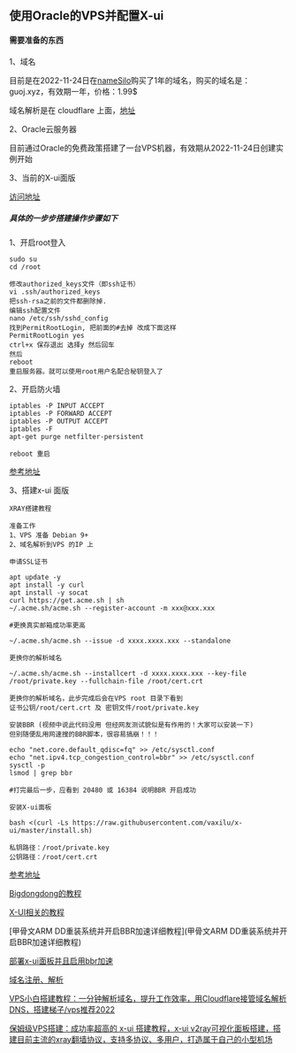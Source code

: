 ## 使用Oracle的VPS并配置X-ui

#### 需要准备的东西

1、域名

目前是在2022-11-24日在[nameSilo](www.namesilo.com)购买了1年的域名，购买的域名是：guoj.xyz，有效期一年，价格：1.99$

域名解析是在 cloudflare 上面，[地址](https://dash.cloudflare.com/8bc71dd98544b5c2c59731999c5b9c32)

2、Oracle云服务器

目前通过Oracle的免费政策搭建了一台VPS机器，有效期从2022-11-24日创建实例开始

3、当前的X-ui面版

[访问地址](https://oracle.guoj.xyz:33445/xui/)

##### 具体的一步步搭建操作步骤如下

1、开启root登入

```
sudo su
cd /root

修改authorized_keys文件（即ssh证书）
vi .ssh/authorized_keys
把ssh-rsa之前的文件都删除掉.
编辑ssh配置文件
nano /etc/ssh/sshd_config
找到PermitRootLogin, 把前面的#去掉 改成下面这样
PermitRootLogin yes
ctrl+x 保存退出 选择y 然后回车
然后
reboot
重启服务器。就可以使用root用户名配合秘钥登入了
```

2、开启防火墙

```
iptables -P INPUT ACCEPT
iptables -P FORWARD ACCEPT
iptables -P OUTPUT ACCEPT
iptables -F
apt-get purge netfilter-persistent

reboot 重启
```

[参考地址](https://github.com/bigdongdongCLUB/GoodGoodStudyDayDayUp/issues/7)

3、搭建x-ui 面版

```
XRAY搭建教程

准备工作
1、VPS 准备 Debian 9+
2、域名解析到VPS 的IP 上

申请SSL证书

apt update -y
apt install -y curl
apt install -y socat
curl https://get.acme.sh | sh
~/.acme.sh/acme.sh --register-account -m xxx@xxx.xxx

#更换真实邮箱成功率更高

~/.acme.sh/acme.sh --issue -d xxxx.xxxx.xxx --standalone

更换你的解析域名

~/.acme.sh/acme.sh --installcert -d xxxx.xxxx.xxx --key-file /root/private.key --fullchain-file /root/cert.crt

更换你的解析域名，此步完成后会在VPS root 目录下看到
证书公钥/root/cert.crt 及 密钥文件/root/private.key

安装BBR (视频中说此代码没用 但经网友测试貌似是有作用的！大家可以安装一下)
但别随便乱用网速搜的BBR脚本，很容易搞崩！！！

echo "net.core.default_qdisc=fq" >> /etc/sysctl.conf
echo "net.ipv4.tcp_congestion_control=bbr" >> /etc/sysctl.conf
sysctl -p
lsmod | grep bbr

#打完最后一步，应看到 20480 或 16384 说明BBR 开启成功

安装X-ui面板

bash <(curl -Ls https://raw.githubusercontent.com/vaxilu/x-ui/master/install.sh)

私钥路径：/root/private.key
公钥路径：/root/cert.crt
```

[参考地址](https://github.com/bigdongdongCLUB/GoodGoodStudyDayDayUp/issues/8)

[Bigdongdong的教程](https://www.youtube.com/watch?v=FNhKa9ETr3k&ab_channel=BIGDONGDONG)

[X-UI相关的教程](https://www.cnblogs.com/wangguishe/p/16385421.html#_label3)

[甲骨文ARM DD重装系统并开启BBR加速详细教程](甲骨文ARM DD重装系统并开启BBR加速详细教程)

[部署x-ui面板并且启用bbr加速](https://www.afish.org/2022/10/22/x_ui_and_bbr/)

[域名注册、解析](https://www.youtube.com/watch?v=2uJQdWpM46k&ab_channel=%E7%A7%91%E6%8A%80%E5%B0%8F%E9%9C%B2)

[VPS小白搭建教程：一分钟解析域名，提升工作效率，用Cloudflare接管域名解析DNS，搭建梯子/vps推荐2022](https://www.youtube.com/watch?v=1GtDTWybJNM&ab_channel=%E7%A7%91%E6%8A%80%E5%B0%8F%E9%9C%B2)

[保姆级VPS搭建：成功率超高的 x-ui 搭建教程，x-ui v2ray可视化面板搭建，搭建目前主流的xray翻墙协议，支持多协议、多用户，打造属于自己的小型机场](https://www.youtube.com/watch?v=n5koU-pj094&ab_channel=%E7%A7%91%E6%8A%80%E5%B0%8F%E9%9C%B2)